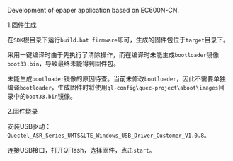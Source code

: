 Development of epaper application based on EC600N-CN.

1.固件生成

在`SDK`根目录下运行`build.bat firmware`即可，生成的固件包位于`target`目录下。

采用一键编译时由于先执行了清除操作，而在编译时未能生成`bootloader`镜像`boot33.bin`，导致最终未能得到固件包。

未能生成`bootloader`镜像的原因待查。当前未修改`bootloader`，因此不需要单独编译`bootloader`，生成固件时将使用`ql-config\quec-project\aboot\images`目录中的`boot33.bin`镜像。

2.固件烧录

安装USB驱动：`Quectel_ASR_Series_UMTS&LTE_Windows_USB_Driver_Customer_V1.0.8`。

连接USB接口，打开QFlash，选择固件，点击`start`。



